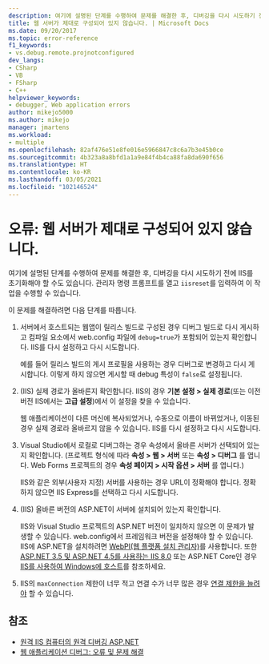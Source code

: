 ```yaml
---
description: 여기에 설명된 단계를 수행하여 문제를 해결한 후, 디버깅을 다시 시도하기 전에 IIS를 초기화해야 할 수도 있습니다.
title: 웹 서버가 제대로 구성되어 있지 않습니다. | Microsoft Docs
ms.date: 09/20/2017
ms.topic: error-reference
f1_keywords:
- vs.debug.remote.projnotconfigured
dev_langs:
- CSharp
- VB
- FSharp
- C++
helpviewer_keywords:
- debugger, Web application errors
author: mikejo5000
ms.author: mikejo
manager: jmartens
ms.workload:
- multiple
ms.openlocfilehash: 82af476e51e8fe016e5966847c8c6a7b3e45b0ce
ms.sourcegitcommit: 4b323a8a8bfd1a1a9e84f4b4ca88fa8da690f656
ms.translationtype: HT
ms.contentlocale: ko-KR
ms.lasthandoff: 03/05/2021
ms.locfileid: "102146524"
---
```

# <a name="error-the-web-server-is-not-configured-correctly"></a>오류: 웹 서버가 제대로 구성되어 있지 않습니다.

여기에 설명된 단계를 수행하여 문제를 해결한 후, 디버깅을 다시 시도하기 전에 IIS를 초기화해야 할 수도 있습니다. 관리자 명령 프롬프트를 열고 `iisreset`를 입력하여 이 작업을 수행할 수 있습니다.

이 문제를 해결하려면 다음 단계를 따릅니다.

1. 서버에서 호스트되는 웹앱이 릴리스 빌드로 구성된 경우 디버그 빌드로 다시 게시하고 컴파일 요소에서 web.config 파일에 `debug=true`가 포함되어 있는지 확인합니다. IIS를 다시 설정하고 다시 시도합니다.

    예를 들어 릴리스 빌드의 게시 프로필을 사용하는 경우 디버그로 변경하고 다시 게시합니다. 이렇게 하지 않으면 게시할 때 debug 특성이 `false`로 설정됩니다.

2. (IIS) 실제 경로가 올바른지 확인합니다. IIS의 경우 **기본 설정 > 실제 경로**(또는 이전 버전 IIS에서는 **고급 설정**)에서 이 설정을 찾을 수 있습니다.

    웹 애플리케이션이 다른 머신에 복사되었거나, 수동으로 이름이 바뀌었거나, 이동된 경우 실제 경로라 올바르지 않을 수 있습니다. IIS를 다시 설정하고 다시 시도합니다.

3. Visual Studio에서 로컬로 디버그하는 경우 속성에서 올바른 서버가 선택되어 있는지 확인합니다. (프로젝트 형식에 따라 **속성 > 웹 > 서버** 또는 **속성 > 디버그** 를 엽니다. Web Forms 프로젝트의 경우 **속성 페이지 > 시작 옵션 > 서버** 를 엽니다.)

    IIS와 같은 외부(사용자 지정) 서버를 사용하는 경우 URL이 정확해야 합니다. 정확하지 않으면 IIS Express를 선택하고 다시 시도합니다.

4. (IIS) 올바른 버전의 ASP.NET이 서버에 설치되어 있는지 확인합니다.

    IIS와 Visual Studio 프로젝트의 ASP.NET 버전이 일치하지 않으면 이 문제가 발생할 수 있습니다. web.config에서 프레임워크 버전을 설정해야 할 수 있습니다. IIS에 ASP.NET을 설치하려면 [WebPI(웹 플랫폼 설치 관리자)](https://www.microsoft.com/web/downloads/platform.aspx)를 사용합니다. 또한 [ASP.NET 3.5 및 ASP.NET 4.5를 사용하는 IIS 8.0](/iis/get-started/whats-new-in-iis-8/iis-80-using-aspnet-35-and-aspnet-45) 또는 ASP.NET Core인 경우 [IIS를 사용하여 Windows에 호스트](https://docs.asp.net/en/latest/publishing/iis.html)를 참조하세요.

4. IIS의 `maxConnection` 제한이 너무 적고 연결 수가 너무 많은 경우 [연결 제한을 늘려야](/iis/configuration/system.applicationhost/sites/sitedefaults/limits) 할 수 있습니다.

## <a name="see-also"></a>참조
- [원격 IIS 컴퓨터의 원격 디버깅 ASP.NET](../debugger/remote-debugging-aspnet-on-a-remote-iis-7-5-computer.md)
- [웹 애플리케이션 디버그: 오류 및 문제 해결](../debugger/debugging-web-applications-errors-and-troubleshooting.md)
